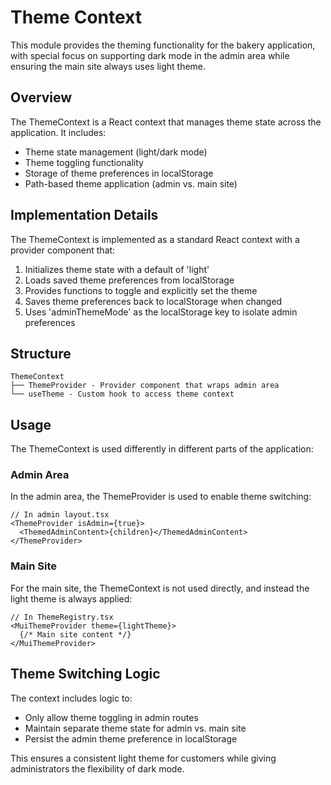 # Theme Context

This module provides the theming functionality for the bakery application, with special focus on supporting dark mode in the admin area while ensuring the main site always uses light theme.

## Overview

The ThemeContext is a React context that manages theme state across the application. It includes:

- Theme state management (light/dark mode)
- Theme toggling functionality
- Storage of theme preferences in localStorage
- Path-based theme application (admin vs. main site)

## Implementation Details

The ThemeContext is implemented as a standard React context with a provider component that:

1. Initializes theme state with a default of 'light'
2. Loads saved theme preferences from localStorage
3. Provides functions to toggle and explicitly set the theme
4. Saves theme preferences back to localStorage when changed
5. Uses 'adminThemeMode' as the localStorage key to isolate admin preferences

## Structure

```
ThemeContext
├── ThemeProvider - Provider component that wraps admin area
└── useTheme - Custom hook to access theme context
```

## Usage

The ThemeContext is used differently in different parts of the application:

### Admin Area

In the admin area, the ThemeProvider is used to enable theme switching:

```tsx
// In admin layout.tsx
<ThemeProvider isAdmin={true}>
  <ThemedAdminContent>{children}</ThemedAdminContent>
</ThemeProvider>
```

### Main Site

For the main site, the ThemeContext is not used directly, and instead the light theme is always applied:

```tsx
// In ThemeRegistry.tsx
<MuiThemeProvider theme={lightTheme}>
  {/* Main site content */}
</MuiThemeProvider>
```

## Theme Switching Logic

The context includes logic to:
- Only allow theme toggling in admin routes
- Maintain separate theme state for admin vs. main site
- Persist the admin theme preference in localStorage

This ensures a consistent light theme for customers while giving administrators the flexibility of dark mode.
